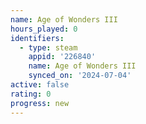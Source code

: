 ```yaml
---
name: Age of Wonders III
hours_played: 0
identifiers:
  - type: steam
    appid: '226840'
    name: Age of Wonders III
    synced_on: '2024-07-04'
active: false
rating: 0
progress: new
---
```


